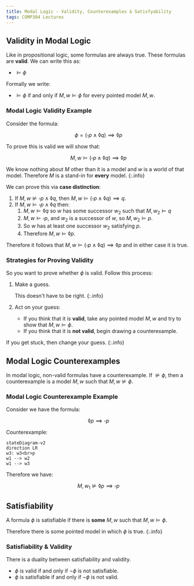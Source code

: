 ```yaml
---
title: Modal Logic - Validity, Counterexamples & Satisfyability
tags: COMP304 Lectures
---
```


## Validity in Modal Logic
Like in propositional logic, some formulas are always true. These formulas are **valid**. We can write this as:

* $\vDash \phi$

Formally we write:

* $\vDash \phi$ if and only if $M,w\vDash \phi$ for every pointed model $M,w$.

### Modal Logic Validity Example
Consider the formula:

$$
\phi=(\square p\wedge\lozenge q)\implies\lozenge p
$$

To prove this is valid we will show that:

$$
M,w\vDash(\square p\wedge\lozenge q)\implies\lozenge p
$$

We know nothing about $M$ other than it is a model and $w$ is a world of that model. Therefore $M$ is a stand-in for **every** model.
{:.info}

We can prove this via **case distinction**:

1. If $M,w\nvDash\square p\wedge\lozenge q$, then $M,w\vDash(\square p\wedge\lozenge q)\implies q$.
1. If $M,w\vDash\square p\wedge\lozenge q$ then:
	1. $M,w\vDash\lozenge q$ so $w$ has some successor $w_2$ such that $M,w_2\vDash q$
	1. $M,w\vDash\square p$, and $w_2$ is a successor of $w$, so $M,w_2\vDash p$.
	1. So $w$ has at least one successor $w_2$ satisfying $p$.
	1. Therefore $M,w\vDash\lozenge p$.
	
Therefore it follows that $M,w\vDash(\square p\wedge\lozenge q)\implies\lozenge p$ and in either case it is true.

### Strategies for Proving Validity
So you want to prove whether $\phi$ is valid. Follow this process:

1. Make a guess.

	This doesn't have to be right.
	{:.info}
1. Act on your guess:
	* If you think that it is **valid**, take any pointed model $M,w$ and try to show that $M,w\vDash\phi$.
	* If you think that it is **not valid**, begin drawing a counterexample.

If you get stuck, then change your guess.
{:.info}

## Modal Logic Counterexamples
In modal logic, non-valid formulas have a counterexample. If $\nvDash\phi$, then a counterexample is a model $M,w$ such that $M,w\nvDash \phi$.

### Modal Logic Counterexample Example
Consider we have the formula:

$$
\lozenge p\implies\square p
$$

Counterexample:

```mermaid
stateDiagram-v2
direction LR
w3: w3<br>p
w1 --> w2
w1 --> w3
```

Therefore we have:

$$
M,w_1 \nvDash\lozenge p\implies \square p
$$

## Satisfiability
A formula $\phi$ is satisfiable if there is **some** $M,w$ such that $M,w\vDash \phi$.

Therefore there is some pointed model in which $\phi$ is true.
{:.info}

### Satisfiability & Validity
There is a duality between satisfiability and validity.

* $\phi$ is valid if and only if $\neg\phi$ is not satisfiable.
* $\phi$ is satisfiable if and only if $\neg\phi$ is not valid.